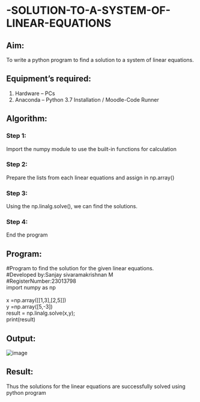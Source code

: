 # -SOLUTION-TO-A-SYSTEM-OF-LINEAR-EQUATIONS
## Aim:
To write a python program to find a solution to a system of linear equations.
## Equipment’s required:
1. 	Hardware – PCs
2. 	Anaconda – Python 3.7 Installation / Moodle-Code Runner
## Algorithm:
### Step 1: 
Import the numpy module to use the built-in functions for calculation
### Step 2: 
Prepare the lists from each linear equations and assign in np.array()
### Step 3: 
Using the np.linalg.solve(), we can find the solutions.
### Step 4: 
End the program
## Program:
#Program to find the solution for the given linear equations.<br>
#Developed by:Sanjay sivaramakrishnan M<br>
#RegisterNumber:23013798<br>
import numpy as np<br>
<br>
x =np.array([[1,3],[2,5]])<br>
y =np.array([5,-3])<br>
result = np.linalg.solve(x,y);<br>
print(result)<br>
## Output:
![image](https://github.com/sanjaysivaramakrishnan/-SOLUTION-TO-A-SYSTEM-OF-LINEAR-EQUATIONS/assets/151629616/aa321cc3-f362-4f87-8209-ec99555f7b57)

## Result: 
Thus the solutions for the linear equations are successfully solved using python program

